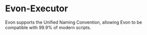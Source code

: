 # Evon-Executor
Evon supports the Unified Naming Convention, allowing Evon to be compatible with 99.9% of modern scripts.
